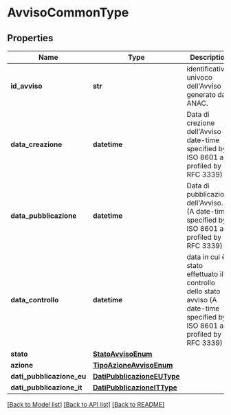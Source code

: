 # AvvisoCommonType

## Properties
Name | Type | Description | Notes
------------ | ------------- | ------------- | -------------
**id_avviso** | **str** | identificativo univoco dell&#x27;Avviso generato da ANAC. | [optional] 
**data_creazione** | **datetime** | Data di crezione dell&#x27;Avviso  (A date-time specified by ISO 8601 as profiled by RFC 3339) | [optional] 
**data_pubblicazione** | **datetime** | Data di pubblicazione dell&#x27;Avviso. (A date-time specified by ISO 8601 as profiled by RFC 3339) | [optional] 
**data_controllo** | **datetime** | data in cui è stato effettuato il controllo dello stato avviso (A date-time specified by ISO 8601 as profiled by RFC 3339) | [optional] 
**stato** | [**StatoAvvisoEnum**](StatoAvvisoEnum.md) |  | [optional] 
**azione** | [**TipoAzioneAvvisoEnum**](TipoAzioneAvvisoEnum.md) |  | [optional] 
**dati_pubblicazione_eu** | [**DatiPubblicazioneEUType**](DatiPubblicazioneEUType.md) |  | [optional] 
**dati_pubblicazione_it** | [**DatiPubblicazioneITType**](DatiPubblicazioneITType.md) |  | [optional] 

[[Back to Model list]](../README.md#documentation-for-models) [[Back to API list]](../README.md#documentation-for-api-endpoints) [[Back to README]](../README.md)

